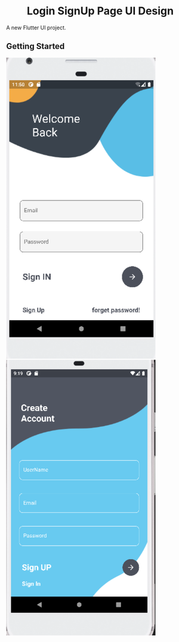 <h1 align='center'>Login SignUp Page UI Design</h1>
A new Flutter UI project.

## Getting Started
<p align='left'>
<img src="UI Images/loginpage.png" alt='Home Screen image' width='400' />
  <img src="UI Images/registerpage.png" alt='Home Screen image' width='400' />
  </p>